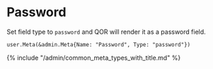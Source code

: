 # Password

Set field type to `password` and QOR will render it as a password field.

```
user.Meta(&admin.Meta{Name: "Password", Type: "password"})
```

{% include "/admin/common_meta_types_with_title.md" %}
